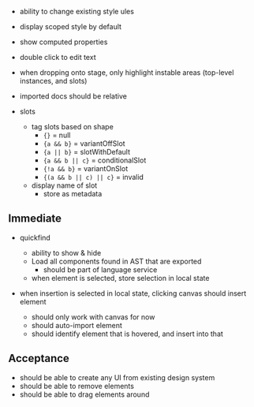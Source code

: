 - ability to change existing style ules
- display scoped style by default
- show computed properties
  

- double click to edit text

- when dropping onto stage, only highlight instable areas (top-level instances, and slots)
- imported docs should be relative
- slots
  - tag slots based on shape
    - `{}` = null
    - `{a && b}` = variantOffSlot
    - `{a || b}` = slotWithDefault
    - `{a && b || c}` = conditionalSlot
    - `{!a && b}` = variantOnSlot
    - `{(a && b || c) || c}` = invalid
  - display name of slot  
    - store as metadata

## Immediate

- quickfind
  - ability to show & hide
  - Load all components found in AST that are exported
    - should be part of language service
  - when element is selected, store selection in local state

- when insertion is selected in local state, clicking canvas should insert element
  - should only work with canvas for now
  - should auto-import element
  - should identify element that is hovered, and insert into that


## Acceptance

- should be able to create any UI from existing design system
- should be able to remove elements
- should be able to drag elements around

